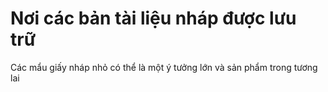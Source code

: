 Nơi các bản tài liệu nháp được lưu trữ
========

Các mẩu giấy nháp nhỏ có thể là một ý tưởng lớn và sản phẩm trong tương lai
